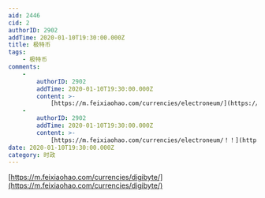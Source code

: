 ```yaml
---
aid: 2446
cid: 2
authorID: 2902
addTime: 2020-01-10T19:30:00.000Z
title: 极特币
tags:
    - 极特币
comments:
    -
        authorID: 2902
        addTime: 2020-01-10T19:30:00.000Z
        content: >-
            [https://m.feixiaohao.com/currencies/electroneum/](https://m.feixiaohao.com/currencies/electroneum/)
    -
        authorID: 2902
        addTime: 2020-01-10T19:30:00.000Z
        content: >-
            [https://m.feixiaohao.com/currencies/electroneum/！！](https://m.feixiaohao.com/currencies/electroneum/%EF%BC%81%EF%BC%81)
date: 2020-01-10T19:30:00.000Z
category: 时政
---
```


[https://m.feixiaohao.com/currencies/digibyte/](https://m.feixiaohao.com/currencies/digibyte/)

